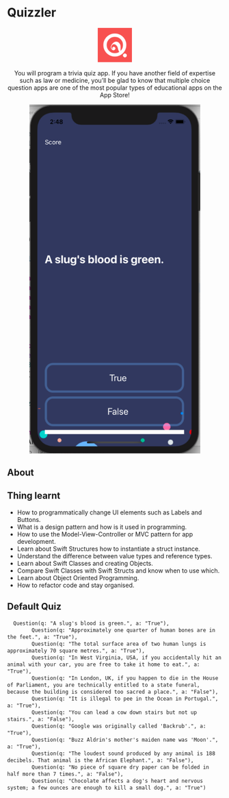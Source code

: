 
#  Quizzler
<p align="center">
  <a href="https://github.com/alexanderritik/Quizzler">
    <img src="https://github.com/alexanderritik/Quizzler/blob/master/Quizzler-iOS13/Assets.xcassets/AppIcon.appiconset/100.png" alt="Logo" width="80" height="80">
  </a>
  <p align="center">
    You will program a trivia quiz app. If you have another field of expertise such as law or medicine, you’ll be glad to know that multiple choice question apps are one of the most popular types of educational apps on the App Store! 
  </p>
</p>

<p align="center">
<img src= "https://github.com/alexanderritik/Quizzler/blob/master/Screenshot%202020-08-10%20at%202.48.22%20PM.png" width="400" >
</p>



## About



## Thing learnt

* How to programmatically change UI elements such as Labels and Buttons.
* What is a design pattern and how is it used in programming.
* How to use the Model-View-Controller or MVC pattern for app development.
* Learn about Swift Structures how to instantiate a struct instance.
* Understand the difference between value types and reference types. 
* Learn about Swift Classes and creating Objects.
* Compare Swift Classes with Swift Structs and know when to use which.
* Learn about Object Oriented Programming.
* How to refactor code and stay organised.



## Default Quiz

```
  Question(q: "A slug's blood is green.", a: "True"),
        Question(q: "Approximately one quarter of human bones are in the feet.", a: "True"),
        Question(q: "The total surface area of two human lungs is approximately 70 square metres.", a: "True"),
        Question(q: "In West Virginia, USA, if you accidentally hit an animal with your car, you are free to take it home to eat.", a: "True"),
        Question(q: "In London, UK, if you happen to die in the House of Parliament, you are technically entitled to a state funeral, because the building is considered too sacred a place.", a: "False"),
        Question(q: "It is illegal to pee in the Ocean in Portugal.", a: "True"),
        Question(q: "You can lead a cow down stairs but not up stairs.", a: "False"),
        Question(q: "Google was originally called 'Backrub'.", a: "True"),
        Question(q: "Buzz Aldrin's mother's maiden name was 'Moon'.", a: "True"),
        Question(q: "The loudest sound produced by any animal is 188 decibels. That animal is the African Elephant.", a: "False"),
        Question(q: "No piece of square dry paper can be folded in half more than 7 times.", a: "False"),
        Question(q: "Chocolate affects a dog's heart and nervous system; a few ounces are enough to kill a small dog.", a: "True")
```


